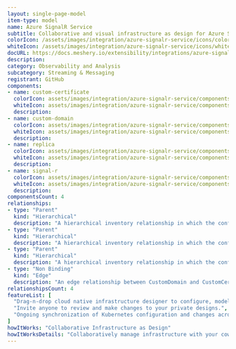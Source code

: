 ```yaml
---
layout: single-page-model
item-type: model
name: Azure SignalR Service
subtitle: Collaborative and visual infrastructure as design for Azure SignalR Service
colorIcon: /assets/images/integration/azure-signalr-service/icons/color/azure-signalr-service-color.svg
whiteIcon: /assets/images/integration/azure-signalr-service/icons/white/azure-signalr-service-white.svg
docURL: https://docs.meshery.io/extensibility/integrations/azure-signalr-service
description: 
category: Observability and Analysis
subcategory: Streaming & Messaging
registrant: GitHub
components: 
- name: custom-certificate
  colorIcon: assets/images/integration/azure-signalr-service/components/custom-certificate/icons/color/custom-certificate-color.svg
  whiteIcon: assets/images/integration/azure-signalr-service/components/custom-certificate/icons/white/custom-certificate-white.svg
  description: 
- name: custom-domain
  colorIcon: assets/images/integration/azure-signalr-service/components/custom-domain/icons/color/custom-domain-color.svg
  whiteIcon: assets/images/integration/azure-signalr-service/components/custom-domain/icons/white/custom-domain-white.svg
  description: 
- name: replica
  colorIcon: assets/images/integration/azure-signalr-service/components/replica/icons/color/replica-color.svg
  whiteIcon: assets/images/integration/azure-signalr-service/components/replica/icons/white/replica-white.svg
  description: 
- name: signal-r
  colorIcon: assets/images/integration/azure-signalr-service/components/signal-r/icons/color/signal-r-color.svg
  whiteIcon: assets/images/integration/azure-signalr-service/components/signal-r/icons/white/signal-r-white.svg
  description: 
componentsCount: 4
relationships: 
- type: "Parent"
  kind: "Hierarchical"
  description: "A hierarchical inventory relationship in which the configuration of (parent component) is patched with the configuration of (child component). "
- type: "Parent"
  kind: "Hierarchical"
  description: "A hierarchical inventory relationship in which the configuration of (parent component) is patched with the configuration of (child component). "
- type: "Parent"
  kind: "Hierarchical"
  description: "A hierarchical inventory relationship in which the configuration of (parent component) is patched with the configuration of (child component). "
- type: "Non Binding"
  kind: "Edge"
  description: "An edge relationship between CustomDomain and CustomCertificate(azure-signalr-service)"
relationshipsCount: 4
featureList: [
  "Drag-n-drop cloud native infrastructure designer to configure, model, and deploy your workloads.",
  "Invite anyone to review and make changes to your private designs.",
  "Ongoing synchronization of Kubernetes configuration and changes across any number of clusters."
]
howItWorks: "Collaborative Infrastructure as Design"
howItWorksDetails: "Collaboratively manage infrastructure with your coworkers synchronously sharing the same designs."
---
```

